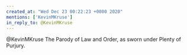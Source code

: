 ```yaml
---
created_at: "Wed Dec 23 00:22:23 +0000 2020"
mentions: ['KevinMKruse']
in_reply_to: @KevinMKruse
---
```


@KevinMKruse The Parody of Law and Order, as sworn under Plenty of Purjury.